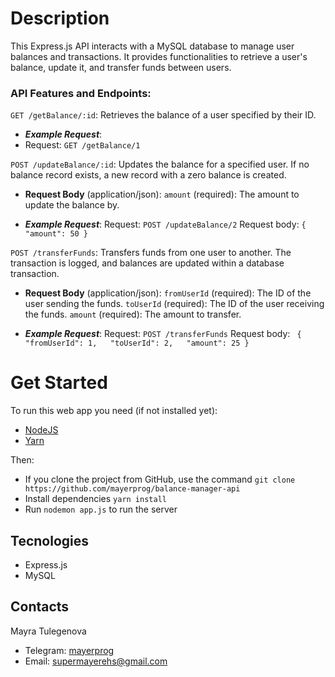 # Description

This Express.js API interacts with a MySQL database to manage user balances and transactions. It provides functionalities to retrieve a user's balance, update it, and transfer funds between users.

### **API Features and Endpoints:**

`GET /getBalance/:id`: Retrieves the balance of a user specified by their ID.

- **_Example Request_**:
- Request: `GET /getBalance/1`

`POST /updateBalance/:id`: Updates the balance for a specified user. If no balance record exists, a new record with a zero balance is created.

- **Request Body** (application/json): `amount` (required): The amount to update the balance by.

- **_Example Request_**:
  Request: `POST /updateBalance/2`
  Request body: `{ "amount": 50 }`

`POST /transferFunds`: Transfers funds from one user to another. The transaction is logged, and balances are updated within a database transaction.

- **Request Body** (application/json):
  `fromUserId` (required): The ID of the user sending the funds.
  `toUserId` (required): The ID of the user receiving the funds.
  `amount` (required): The amount to transfer.

- **_Example Request_**:
  Request: `POST /transferFunds`
  Request body: ` { "fromUserId": 1,   "toUserId": 2,   "amount": 25 }`

# Get Started

To run this web app you need (if not installed yet):

- [NodeJS](https://nodejs.org/en/)
- [Yarn](https://yarnpkg.com/)

Then:

- If you clone the project from GitHub, use the command `git clone https://github.com/mayerprog/balance-manager-api`
- Install dependencies `yarn install`
- Run `nodemon app.js` to run the server

## Tecnologies

- Express.js
- MySQL

## Contacts

<p>Mayra Tulegenova</p>

- Telegram: [mayerprog](https://t.me/mayerprog)
- Email: [supermayerehs@gmail.com](supermayerehs@gmail.com)
